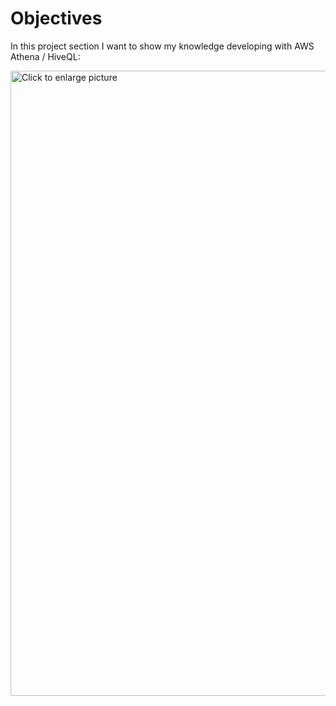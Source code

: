 # Objectives
In this project section I want to show my knowledge developing with AWS Athena / HiveQL:

<a href="https://lh3.googleusercontent.com/drive-viewer/AJc5JmS8uTcLjAUdd8wBxb2L765Ed2UJiJVH9E8c_dcRPIPJKg9oUOQqoeE5aa1ndaaktvLaMs0kjCE=w1366-h629"><img src="https://lh3.googleusercontent.com/drive-viewer/AJc5JmS8uTcLjAUdd8wBxb2L765Ed2UJiJVH9E8c_dcRPIPJKg9oUOQqoeE5aa1ndaaktvLaMs0kjCE=w1366-h629" style="width: 1000px; max-width: 100%; height: auto" title="Click to enlarge picture" />